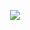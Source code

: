<!---
[![GitHub Streak](https://streak-stats.demolab.com?user=tomek-f&theme=gotham&hide_border=true)](https://www.youtube.com/watch?v=KaOC9danxNo)
--->

<!---
![Top Langs](https://github-readme-stats.vercel.app/api/top-langs/?username=tomek-f&theme=gotham&hide_border=true)
--->

<!---
[![GitHub stats](https://github-readme-stats.vercel.app/api?username=tomek-f&theme=gotham&count_private=true&hide_border=true)](https://www.youtube.com/watch?v=jLXTBbMRxK8)
--->

<p align="center">
 <a href="https://tomekf.pl/" target="_blank">
  <img src="https://tomekf.pl/open-source.jpg" />
 </a>
</p>

<!---
[![GitHub Streak](https://streak-stats.demolab.com?user=tomek-f&theme=gotham&hide_border=true)](https://git.io/streak-stats)

[![Top Langs](https://github-readme-stats.vercel.app/api/top-langs/?username=tomek-f&theme=gotham&hide_border=true)](https://github.com/anuraghazra/github-readme-stats)

![Anurag's GitHub stats](https://github-readme-stats.vercel.app/api?username=tomek-f&theme=gotham&count_private=true&hide_border=true)

tomek-f/tomek-f is a ✨ special ✨ repository because its `README.md` (this file) appears on your GitHub profile.
You can click the Preview link to take a look at your changes.
--->

